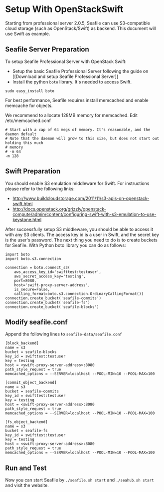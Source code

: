 # Setup With OpenStackSwift
Starting from professional server 2.0.5, Seafile can use S3-compatible cloud storage (such as OpenStack/Swift) as backend. This document will use Swift as example.

## Seafile Server Preparation

To setup Seafile Professional Server with OpenStack Swift:

- Setup the basic Seafile Professional Server following the guide on [[Download and setup Seafile Professional Server]]
- Install the python `boto` library. It's needed to access Swift.
```
sudo easy_install boto
```

For best performance, Seafile requires install memcached and enable memcache for objects. 

We recommend to allocate 128MB memory for memcached. Edit /etc/memcached.conf

```
# Start with a cap of 64 megs of memory. It's reasonable, and the daemon default
# Note that the daemon will grow to this size, but does not start out holding this much
# memory
# -m 64
-m 128
```

## Swift Preparation

You should enable S3 emulation middleware for Swift. For instructions please refer to the following links: 

* http://www.buildcloudstorage.com/2011/11/s3-apis-on-openstack-swift.html
* http://docs.openstack.org/grizzly/openstack-compute/admin/content/configuring-swift-with-s3-emulation-to-use-keystone.html

After successfully setup S3 middleware, you should be able to access it with any S3 clients. The access key id is a user in Swift, and the secret key is the user's password. The next thing you need to do is to create buckets for Seafile. With Python boto library you can do as follows:

```
import boto
import boto.s3.connection

connection = boto.connect_s3(
    aws_access_key_id='swifttest:testuser',
    aws_secret_access_key='testing',
    port=8080,
    host='swift-proxy-server-address',
    is_secure=False,
    calling_format=boto.s3.connection.OrdinaryCallingFormat())
connection.create_bucket('seafile-commits')
connection.create_bucket('seafile-fs')
connection.create_bucket('seafile-blocks')
```

## Modify seafile.conf

Append the following lines to `seafile-data/seafile.conf`

```
[block_backend]
name = s3
bucket = seafile-blocks
key_id = swifttest:testuser
key = testing
host = <swift-proxy-server-address>:8080
path_style_request = true
memcached_options = --SERVER=localhost --POOL-MIN=10 --POOL-MAX=100

[commit_object_backend]
name = s3
bucket = seafile-commits
key_id = swifttest:testuser
key = testing
host = <swift-proxy-server-address>:8080
path_style_request = true
memcached_options = --SERVER=localhost --POOL-MIN=10 --POOL-MAX=100

[fs_object_backend]
name = s3
bucket = seafile-fs
key_id = swifttest:testuser
key = testing
host = <swift-proxy-server-address>:8080
path_style_request = true
memcached_options = --SERVER=localhost --POOL-MIN=10 --POOL-MAX=100
```

## Run and Test ##

Now you can start Seafile by `./seafile.sh start` and `./seahub.sh start` and visit the website.
